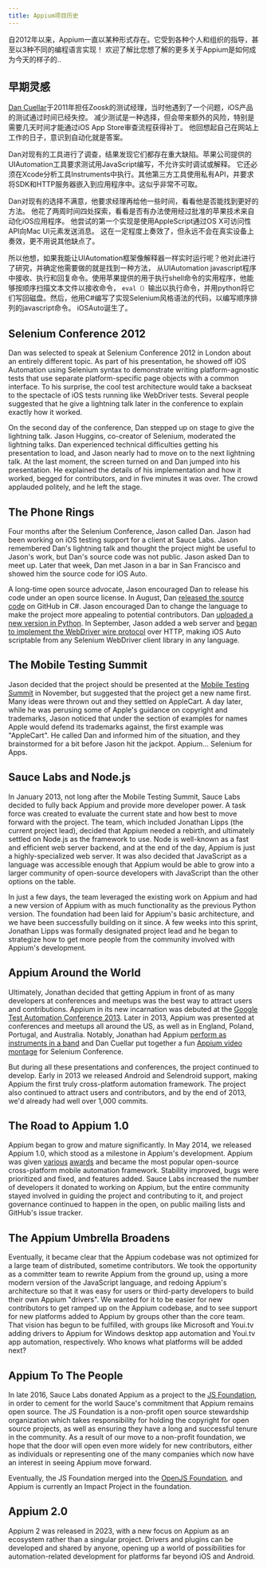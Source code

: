 ```yaml
---
title: Appium项目历史
---
```


自2012年以来，Appium一直以某种形式存在。它受到各种个人和组织的指导，甚至以3种不同的编程语言实现！
欢迎了解比您想了解的更多关于Appium是如何成为今天的样子的..

## 早期灵感

[Dan Cuellar](https://twitter.com/thedancuellar)于2011年担任Zoosk的测试经理，当时他遇到了一个问题，iOS产品的测试通过时间已经失控。
减少测试是一种选择，但会带来额外的风险，特别是需要几天时间才能通过iOS App Store审查流程获得补丁。
他回想起自己在网站上工作的日子，意识到自动化就是答案。

Dan对现有的工具进行了调查，结果发现它们都存在重大缺陷。苹果公司提供的UIAutomation工具要求测试用JavaScript编写，不允许实时调试或解释。
它还必须在Xcode分析工具Instruments中执行。其他第三方工具使用私有API，并要求将SDK和HTTP服务器嵌入到应用程序中。这似乎非常不可取。

Dan对现有的选择不满意，他要求经理再给他一些时间，看看他是否能找到更好的方法。
他花了两周时间四处探索，看看是否有办法使用经过批准的苹果技术来自动化iOS应用程序。
他尝试的第一个实现是使用AppleScript通过OS X可访问性API向Mac UI元素发送消息。
这在一定程度上奏效了，但永远不会在真实设备上奏效，更不用说其他缺点了。

所以他想，如果我能让UIAutomation框架像解释器一样实时运行呢？他对此进行了研究，并确定他需要做的就是找到一种方法，
从UIAutomation javascript程序中接收、执行和回复命令。使用苹果提供的用于执行shell命令的实用程序，他能够按顺序扫描文本文件以接收命令，
`eval（）`输出以执行命令，并用python将它们写回磁盘。然后，他用C#编写了实现Selenium风格语法的代码，以编写顺序排列的javascript命令。
iOSAuto诞生了。

## Selenium Conference 2012

Dan was selected to speak at Selenium Conference 2012 in London about an
entirely different topic. As part of his presentation, he showed off iOS
Automation using Selenium syntax to demonstrate writing platform-agnostic tests
that use separate platform-specific page objects with a common interface. To
his surprise, the cool test architecture would take a backseat to the spectacle
of iOS tests running like WebDriver tests. Several people suggested that he
give a lightning talk later in the conference to explain exactly how it worked.

On the second day of the conference, Dan stepped up on stage to give the
lightning talk.  Jason Huggins, co-creator of Selenium, moderated the lightning
talks.  Dan experienced technical difficulties getting his presentation to
load, and Jason nearly had to move on to the next lightning talk.  At the last
moment, the screen turned on and Dan jumped into his presentation. He explained
the details of his implementation and how it worked, begged for contributors,
and in five minutes it was over. The crowd applauded politely, and he left the
stage.

## The Phone Rings

Four months after the Selenium Conference, Jason called Dan. Jason had been
working on iOS testing support for a client at Sauce Labs.  Jason remembered
Dan's lightning talk and thought the project might be useful to Jason's work,
but Dan's source code was not public. Jason asked Dan to meet up.  Later that
week, Dan met Jason in a bar in San Francisco and showed him the source code
for iOS Auto.

A long-time open source advocate, Jason encouraged Dan to release his code
under an open source license.  In August, Dan [released the source
code](https://github.com/penguinho/appium-old/commit/3ab56d3a5601897b2790b5256351f9b5af3f9e90)
on GitHub in C#. Jason encouraged Dan to change the language to make the
project more appealing to potential contributors. Dan [uploaded a new version
in
Python](https://github.com/penguinho/appium-old/commit/9b891207be0957bf209a77242750da17d3eb8eda).
In September, Jason added a web server and [began to implement the WebDriver
wire
protocol](https://github.com/hugs/appium-old/commit/ae8fe4578640d9af9137d0546190fa29317d1499)
over HTTP, making iOS Auto scriptable from any Selenium WebDriver client
library in any language.

## The Mobile Testing Summit

Jason decided that the project should be presented at the [Mobile Testing
Summit](https://twitter.com/mobtestsummit) in November, but suggested that the
project get a new name first. Many ideas were thrown out and they settled on
AppleCart. A day later, while he was perusing some of Apple's guidance on
copyright and trademarks, Jason noticed that under the section of examples for
names Apple would defend its trademarks against, the first example was
"AppleCart". He called Dan and informed him of the situation, and they
brainstormed for a bit before Jason hit the jackpot. Appium... Selenium for
Apps.

## Sauce Labs and Node.js

In January 2013, not long after the Mobile Testing Summit, Sauce Labs decided
to fully back Appium and provide more developer power. A task force was created
to evaluate the current state and how best to move forward with the project.
The team, which included Jonathan Lipps (the current project lead), decided
that Appium needed a rebirth, and ultimately settled on Node.js as the
framework to use. Node is well-known as a fast and efficient web server
backend, and at the end of the day, Appium is just a highly-specialized web
server. It was also decided that JavaScript as a language was accessible enough
that Appium would be able to grow into a larger community of open-source
developers with JavaScript than the other options on the table.

In just a few days, the team leveraged the existing work on Appium and had
a new version of Appium with as much functionality as the previous Python
version. The foundation had been laid for Appium's basic architecture, and we
have been successfully building on it since. A few weeks into this sprint,
Jonathan Lipps was formally designated project lead and he began to strategize
how to get more people from the community involved with Appium's development.

## Appium Around the World

Ultimately, Jonathan decided that getting Appium in front of as many developers
at conferences and meetups was the best way to attract users and contributions.
Appium in its new incarnation was debuted at the [Google Test Automation
Conference 2013](https://www.youtube.com/watch?v=1J0aXDbjiUE). Later in 2013,
Appium was presented at conferences and meetups all around the US, as well as
in England, Poland, Portugal, and Australia. Notably, Jonathan had Appium
[perform as instruments in a band](https://www.youtube.com/watch?v=zsbNVkayYRQ)
and Dan Cuellar put together a fun [Appium video
montage](https://www.youtube.com/watch?v=xkzrEn0v0II) for Selenium Conference.

But during all these presentations and conferences, the project continued to
develop. Early in 2013 we released Android and Selendroid support, making
Appium the first truly cross-platform automation framework. The project also
continued to attract users and contributors, and by the end of 2013, we'd
already had well over 1,000 commits.

## The Road to Appium 1.0

Appium began to grow and mature significantly. In May 2014,
we released Appium 1.0, which stood as a milestone in Appium's development.
Appium was given
[various](http://sauceio.com/index.php/2014/01/appium-selected-as-a-black-duck-open-source-rookie-of-the-year/)
[awards](http://sauceio.com/index.php/2014/10/appium-wins-a-bossy-award-from-infoworld/)
and became the most popular open-source cross-platform mobile automation
framework. Stability improved, bugs were prioritized and fixed, and features
added. Sauce Labs increased the number of developers it donated to working
on Appium, but the entire community stayed involved in guiding the project and
contributing to it, and project governance continued to happen in the open, on
public mailing lists and GitHub's issue tracker.

## The Appium Umbrella Broadens

Eventually, it became clear that the Appium codebase was not optimized for
a large team of distributed, sometime contributors. We took the opportunity as
a committer team to rewrite Appium from the ground up, using a more modern
version of the JavaScript language, and redoing Appium's architecture so that
it was easy for users or third-party developers to build their own Appium
"drivers". We wanted for it to be easier for new contributors to get ramped up
on the Appium codebase, and to see support for new platforms added to Appium by
groups other than the core team. That vision has begun to be fulfilled, with
groups like Microsoft and Youi.tv adding drivers to Appium for Windows desktop
app automation and Youi.tv app automation, respectively. Who knows what
platforms will be added next?

## Appium To The People

In late 2016, Sauce Labs donated Appium as a project to the [JS
Foundation](https://js.foundation), in order to cement for the world Sauce's
commitment that Appium remains open source. The JS Foundation is a non-profit
open source stewardship organization which takes responsibility for holding the
copyright for open source projects, as well as ensuring they have a long and
successful tenure in the community. As a result of our move to a non-profit
foundation, we hope that the door will open even more widely for new
contributors, either as individuals or representing one of the many companies
which now have an interest in seeing Appium move forward.

Eventually, the JS Foundation merged into the [OpenJS Foundation](https://openjsf.org), and Appium
is currently an Impact Project in the foundation.

## Appium 2.0

Appium 2 was released in 2023, with a new focus on Appium as an ecosystem rather than a singular
project. Drivers and plugins can be developed and shared by anyone, opening up a world of
possibilities for automation-related development for platforms far beyond iOS and Android.
